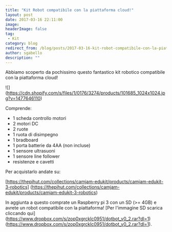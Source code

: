 ```yaml
---
title: "Kit Robot compatibile con la piattaforma cloud!"
layout: post
date: 2017-03-16 22:11:00
image: 
headerImage: false
tag: 
 - Kit
category: blog
redirect_from: /blog/posts/2017-03-16-kit-robot-compatibile-con-la-piattaforma-cloud
author: sgabello
description: ""
---
```


Abbiamo scoperto da pochissimo questo fantastico kit robotico compatibile con la piattaforma cloud! 

![] (https://cdn.shopify.com/s/files/1/0176/3274/products/101685_1024x1024.jpg?v=1477646110) 

Comprende:

* 1 scheda controllo motori
* 2 motori DC
* 2 ruote 
* 1 ruota di disimpegno
* 1 bradboard
* 1 porta batterie da 4AA (non incluse)
* 1 sensore ultrasuoni
* 1 sensore line follower
* resistenze e cavetti


Per acquistarlo andate su: 

[https://thepihut.com/collections/camjam-edukit/products/camjam-edukit-3-robotics] (https://thepihut.com/collections/camjam-edukit/products/camjam-edukit-3-robotics) 

In aggiunta a questo comprate un Raspberry pi 3 con un SD (>= 4GB) e avrete un robot compatibile con la piattaforma! 
[Per l'immagine SD scarica cliccando qui] (https://www.dropbox.com/s/zop0xgrcklc0951/dotbot_v0_2.rar?dl=1)
(https://www.dropbox.com/s/zop0xgrcklc0951/dotbot_v0_2.rar?dl=1).